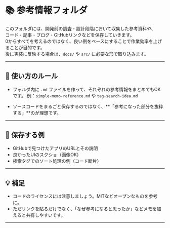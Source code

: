 # 📚 参考情報フォルダ

このフォルダには、開発前の調査・設計段階において収集した参考資料や、  
コード・記事・ブログ・GitHubリンクなどを保存していきます。  
0からすべてを考えるのではなく、良い例をベースにすることで作業効率を上げることが目的です。  
後に実装に反映する場合は、`docs/` や `src/` に必要な形で取り込みます。  

---

## 📝 使い方のルール

- フォルダ内に `.md` ファイルを作って、それぞれの参考情報をまとめてもOKです。
  例：`simple-memo-reference.md` や `tag-search-idea.md`

- ソースコードをまるごと保存するのではなく、**「参考になった部分を抜粋する」**のが理想です。

---

## 🧭 保存する例

- GitHubで見つけたアプリのURLとその説明
- 良かったUIのスクショ（画像OK）
- 検索タグでのソート処理の例（コード断片）

---

## 💡 補足

- コードのライセンスには注意しましょう。MITなどオープンなものを参考に。
- ただリンクを貼るだけでなく、「なぜ参考になると思ったか」などメモを加えると共有しやすいです。

---
